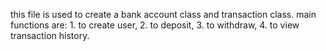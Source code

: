 this file is used to create a bank account class and transaction class.
main functions are: 1. to create user, 2. to deposit, 3. to withdraw, 4. to view transaction history.
